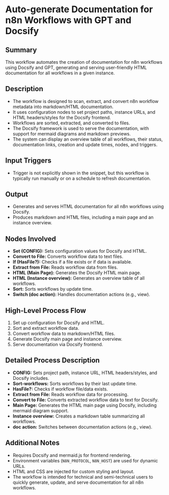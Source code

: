 # Auto-generate Documentation for n8n Workflows with GPT and Docsify

## Summary
This workflow automates the creation of documentation for n8n workflows using Docsify and GPT, generating and serving user-friendly HTML documentation for all workflows in a given instance.

## Description
- The workflow is designed to scan, extract, and convert n8n workflow metadata into markdown/HTML documentation.
- It uses configuration nodes to set project paths, instance URLs, and HTML headers/styles for the Docsify frontend.
- Workflows are sorted, extracted, and converted to files.
- The Docsify framework is used to serve the documentation, with support for mermaid diagrams and markdown previews.
- The system can display an overview table of all workflows, their status, documentation links, creation and update times, nodes, and triggers.

## Input Triggers
- Trigger is not explicitly shown in the snippet, but this workflow is typically run manually or on a schedule to refresh documentation.

## Output
- Generates and serves HTML documentation for all n8n workflows using Docsify.
- Produces markdown and HTML files, including a main page and an instance overview.

## Nodes Involved
- **Set (CONFIG):** Sets configuration values for Docsify and HTML.
- **Convert to File:** Converts workflow data to text files.
- **If (HasFile?):** Checks if a file exists or if data is available.
- **Extract from File:** Reads workflow data from files.
- **HTML (Main Page):** Generates the Docsify HTML main page.
- **HTML (Instance overview):** Generates an overview table of all workflows.
- **Sort:** Sorts workflows by update time.
- **Switch (doc action):** Handles documentation actions (e.g., view).

## High-Level Process Flow
1. Set up configuration for Docsify and HTML.
2. Sort and extract workflow data.
3. Convert workflow data to markdown/HTML files.
4. Generate Docsify main page and instance overview.
5. Serve documentation via Docsify frontend.

## Detailed Process Description
- **CONFIG:** Sets project path, instance URL, HTML headers/styles, and Docsify includes.
- **Sort-workflows:** Sorts workflows by their last update time.
- **HasFile?:** Checks if workflow file/data exists.
- **Extract from File:** Reads workflow data for processing.
- **Convert to File:** Converts extracted workflow data to text for Docsify.
- **Main Page:** Generates the HTML main page using Docsify, including mermaid diagram support.
- **Instance overview:** Creates a markdown table summarizing all workflows.
- **doc action:** Switches between documentation actions (e.g., view).

## Additional Notes
- Requires Docsify and mermaid.js for frontend rendering.
- Environment variables (`N8N_PROTOCOL`, `N8N_HOST`) are used for dynamic URLs.
- HTML and CSS are injected for custom styling and layout.
- The workflow is intended for technical and semi-technical users to quickly generate, update, and serve documentation for all n8n workflows.
